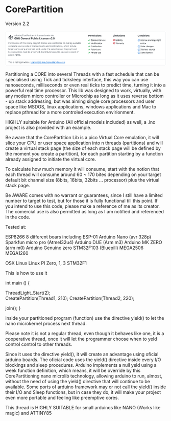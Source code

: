 # CorePartition

Version 2.2

![License information](https://raw.githubusercontent.com/solariun/CorePartition/master/License.png)

Partitioning a CORE into several Threads with a fast schedule that can be specialised using Tick and ticksleep interface, this way you can use nanoseconds, milliseconds or even real ticks to predict time, turning it into a powerful real time processor.  This lib was designed to work, virtually, with any modern micro controller or Microchip as long as it uses reverse bottom - up stack addressing, but was aiming single core processors and user space like MSDOS, linux applications, windows applications and Mac to replace pthread for a more controled execution envirionment. 

HIGHLY suitable for Arduino (All official models included) as well, a .ino project is also provided with an example.

Be aware that the CorePartition Lib is a pico Virtual Core emulation, it will slice your CPU or user space application into n threads (partitions) and will create  a virtual stack page (the size of each stack page will be defined by the moment you create a partition), for each partition starting by a function already assigned to initiate the virtual core.

To calculate how much memory it will consume, start with the notion that each thread will consume around 60 ~ 170 bites depending on your target default bit channel size (8bits, 16bits, 32bits ... processor) plus the virtual stack page. 

Be AWARE comes with no warrant or guarantees, since I still have a limited number to target to test, but for those it is  fully functional till this point. If you intend  to use this code, please make a reference of me as its creator.  The comercial use is also permitted as long as I am notified and referenced in the code.

Tested at:

ESP8266 8 different boars including ESP-01
Arduino Nano (avr 328p)
Sparkfun micro pro (Atmel32u4)
Arduino DUE (Arm m3)
Arduino MK ZERO (arm m0)
Arduino Genuino zero
STM32F103 (Bluepill)
MEGA2506 
MEGA1260


OSX
Linux
Linux PI Zero, 1, 3 
STM32F1

This is how to use it 


int main ()
{

ThreadLight_Start(2);   
CreatePartition(Thread1, 210);
CreatePartition(Thread2, 220);

join();
}


inside your partitioned program (function) use the directive yield() to let the nano microkernel process next thread.

Please note it is not a regular thread, even though it behaves like one, it is a cooperative thread, once it will  let the programmer choose when to yeld control control to other threads. 

Since it uses the directive yield(), it will create an advantage using oficial arduino boards. The oficial code uses the yield() directive inside every I/O blockings and sleep procedures. Arduino implements a  null  yeld  using a week function definition, which means, it will be override by this CorePartitioning nano microlib technology, allowing arduino to run, almost, without the need of using the yield() directive that will continue to be available. Some ports of arduino framework may or not call the yield() inside their I/O and Sleep functions, but in case they do, it will make your project even more portable and feeling like preemptive cores.

This thread is HIGHLY SUITABLE for small arduinos like NANO (Works like magic) and ATTINY85

